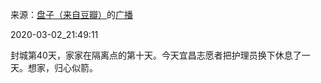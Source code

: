 来源：[盘子（来自豆瓣）](https://www.douban.com/people/zhaoxun69/)的[广播](https://www.douban.com/people/zhaoxun69/status/2845687224/)


2020-03-02_21:49:11


封城第40天，家家在隔离点的第十天。今天宜昌志愿者把护理员换下休息了一天。想家，归心似箭。
